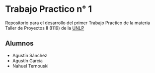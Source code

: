 # Trabajo Practico n° 1

Repositorio para el desarrollo del primer Trabajo Practico de la materia Taller de Proyectos II (I119) de la [UNLP](http://www.unlp.edu.ar/)  

## Alumnos
* Agustín Sánchez
* Agustín García
* Nahuel Ternouski
